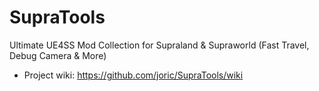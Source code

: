 # SupraTools

Ultimate UE4SS Mod Collection for Supraland & Supraworld (Fast Travel, Debug Camera & More)

* Project wiki: https://github.com/joric/SupraTools/wiki
